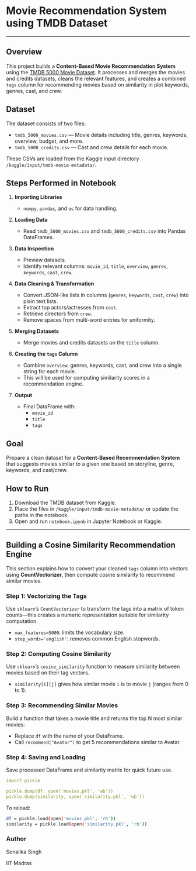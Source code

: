 # Movie Recommendation System using TMDB Dataset
---
##  Overview
This project builds a **Content-Based Movie Recommendation System** using the [TMDB 5000 Movie Dataset](https://www.kaggle.com/datasets/tmdb/tmdb-movie-metadata).
It processes and merges the movies and credits datasets, cleans the relevant features, and creates a combined `tags` column for recommending movies based on similarity in plot keywords, genres, cast, and crew.

##  Dataset
The dataset consists of two files:
- `tmdb_5000_movies.csv` — Movie details including title, genres, keywords, overview, budget, and more.
- `tmdb_5000_credits.csv` — Cast and crew details for each movie.

These CSVs are loaded from the Kaggle input directory `/kaggle/input/tmdb-movie-metadata/`.

##  Steps Performed in Notebook
1. **Importing Libraries**
   - `numpy`, `pandas`, and `os` for data handling.

2. **Loading Data**
   - Read `tmdb_5000_movies.csv` and `tmdb_5000_credits.csv` into Pandas DataFrames.

3. **Data Inspection**
   - Preview datasets.
   - Identify relevant columns: `movie_id`, `title`, `overview`, `genres`, `keywords`, `cast`, `crew`.

4. **Data Cleaning & Transformation**
   - Convert JSON-like lists in columns (`genres`, `keywords`, `cast`, `crew`) into plain text lists.
   - Extract top actors/actresses from `cast`.
   - Retrieve directors from `crew`.
   - Remove spaces from multi-word entries for uniformity.

5. **Merging Datasets**
   - Merge movies and credits datasets on the `title` column.

6. **Creating the `tags` Column**
   - Combine `overview`, genres, keywords, cast, and crew into a single string for each movie.
   - This will be used for computing similarity scores in a recommendation engine.

7. **Output**
   - Final DataFrame with:
     - `movie_id`
     - `title`
     - `tags`

## Goal
Prepare a clean dataset for a **Content-Based Recommendation System** that suggests movies similar to a given one based on storyline, genre, keywords, and cast/crew.

##  How to Run
1. Download the TMDB dataset from Kaggle.
2. Place the files in `/kaggle/input/tmdb-movie-metadata/` or update the paths in the notebook.
3. Open and run `notebook.ipynb` in Jupyter Notebook or Kaggle.

---

##  Building a Cosine Similarity Recommendation Engine

This section explains how to convert your cleaned `tags` column into vectors using **CountVectorizer**, then compute cosine similarity to recommend similar movies.

### Step 1: Vectorizing the Tags
Use `sklearn`’s `CountVectorizer` to transform the tags into a matrix of token counts—this creates a numeric representation suitable for similarity computation.

- `max_features=5000`: limits the vocabulary size.
- `stop_words='english'`: removes common English stopwords.

### Step 2: Computing Cosine Similarity
Use `sklearn`’s `cosine_similarity` function to measure similarity between movies based on their tag vectors.

- `similarity[i][j]` gives how similar movie `i` is to movie `j` (ranges from 0 to 1).

### Step 3: Recommending Similar Movies
Build a function that takes a movie title and returns the top N most similar movies:

- Replace `df` with the name of your DataFrame.
- Call `recommend("Avatar")` to get 5 recommendations similar to Avatar.

### Step 4: Saving and Loading
Save processed DataFrame and similarity matrix for quick future use.
```yaml
import pickle

pickle.dump(df, open('movies.pkl', 'wb'))
pickle.dump(similarity, open('similarity.pkl', 'wb'))
```

To reload:
```bash
df = pickle.load(open('movies.pkl', 'rb'))
similarity = pickle.load(open('similarity.pkl', 'rb'))
```

### Author
Sonalika Singh

IIT Madras

